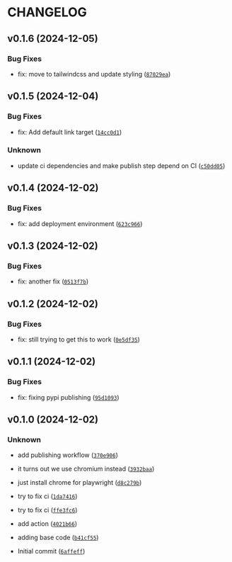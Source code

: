# CHANGELOG


## v0.1.6 (2024-12-05)

### Bug Fixes

* fix: move to tailwindcss and update styling ([`87029ea`](https://github.com/lurcio/streamlit-list-of-links/commit/87029ea782b60cb4145b6575abb1bc5ba8c146d4))


## v0.1.5 (2024-12-04)

### Bug Fixes

* fix: Add default link target ([`14cc0d1`](https://github.com/lurcio/streamlit-list-of-links/commit/14cc0d148ee4cf7b8c2ecbaf7a10d206db7a1205))

### Unknown

* update ci dependencies and make publish step depend on CI ([`c50dd05`](https://github.com/lurcio/streamlit-list-of-links/commit/c50dd05fda23373cb09f445f46c3ba51434fc67f))


## v0.1.4 (2024-12-02)

### Bug Fixes

* fix: add deployment environment ([`623c966`](https://github.com/lurcio/streamlit-list-of-links/commit/623c9666336760472d7a2b6423093d7d464a1830))


## v0.1.3 (2024-12-02)

### Bug Fixes

* fix: another fix ([`0513f7b`](https://github.com/lurcio/streamlit-list-of-links/commit/0513f7bf8fbde55ecafe877bbed7b7df3a791a26))


## v0.1.2 (2024-12-02)

### Bug Fixes

* fix: still trying to get this to work ([`0e5df35`](https://github.com/lurcio/streamlit-list-of-links/commit/0e5df35a61bc227c2cf7bd4207b8451363c520de))


## v0.1.1 (2024-12-02)

### Bug Fixes

* fix: fixing pypi publishing ([`95d1093`](https://github.com/lurcio/streamlit-list-of-links/commit/95d109387e1686c9c6c75aa2d527326e111af363))


## v0.1.0 (2024-12-02)

### Unknown

* add publishing workflow ([`370e906`](https://github.com/lurcio/streamlit-list-of-links/commit/370e906794aaf5a663ac3af4afeebb2792dfe7a5))

* it turns out we use chromium instead ([`3932baa`](https://github.com/lurcio/streamlit-list-of-links/commit/3932baa0c08cf07383fed45d75123ff21df63863))

* just install chrome for playwright ([`d8c279b`](https://github.com/lurcio/streamlit-list-of-links/commit/d8c279b563e4b4e5e45f0ee95c714757bd1649b3))

* try to fix ci ([`1da7416`](https://github.com/lurcio/streamlit-list-of-links/commit/1da7416f003d28aba1cefd1b5f389deb409cd948))

* try to fix ci ([`ffe3fc6`](https://github.com/lurcio/streamlit-list-of-links/commit/ffe3fc6b5fe8d93fd46a2a46cdbe1b966bac29b3))

* add action ([`4021b66`](https://github.com/lurcio/streamlit-list-of-links/commit/4021b66b4725105e3d596e71b871f4b6b05357fe))

* adding base code ([`b41cf55`](https://github.com/lurcio/streamlit-list-of-links/commit/b41cf55b7e999e8c1bca43c868afebedf2751ab9))

* Initial commit ([`6affeff`](https://github.com/lurcio/streamlit-list-of-links/commit/6affeff1457685c613be83f54b6983d23be878ae))
